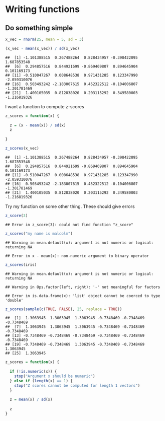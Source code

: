 Writing functions
================

## Do something simple

``` r
x_vec = rnorm(25, mean = 5, sd = 3)

(x_vec - mean(x_vec)) / sd(x_vec)
```

    ##  [1] -1.101388515  0.267488264  0.828434957 -0.398422095  1.687853548
    ##  [6]  0.294857516  0.844921699 -0.869469807  0.894645904  0.101169173
    ## [11] -0.510047267  0.008648538  0.971431285  0.123347990 -2.059310076
    ## [16]  0.503493242 -2.183007615  0.452322512 -0.104006807 -1.301781469
    ## [21]  1.400105035  0.812838020  0.203115292  0.349580003 -1.216819326

I want a function to compute z-scores

``` r
z_scores = function(x) {
  
  z = (x - mean(x)) / sd(x)
  z
  
}

z_scores(x_vec)
```

    ##  [1] -1.101388515  0.267488264  0.828434957 -0.398422095  1.687853548
    ##  [6]  0.294857516  0.844921699 -0.869469807  0.894645904  0.101169173
    ## [11] -0.510047267  0.008648538  0.971431285  0.123347990 -2.059310076
    ## [16]  0.503493242 -2.183007615  0.452322512 -0.104006807 -1.301781469
    ## [21]  1.400105035  0.812838020  0.203115292  0.349580003 -1.216819326

Try my function on some other thing. These should give errors

``` r
z_score(3)
```

    ## Error in z_score(3): could not find function "z_score"

``` r
z_scores("my name is malcolm")
```

    ## Warning in mean.default(x): argument is not numeric or logical: returning NA

    ## Error in x - mean(x): non-numeric argument to binary operator

``` r
z_scores(iris)
```

    ## Warning in mean.default(x): argument is not numeric or logical: returning NA

    ## Warning in Ops.factor(left, right): '-' not meaningful for factors

    ## Error in is.data.frame(x): 'list' object cannot be coerced to type 'double'

``` r
z_scores(sample(c(TRUE, FALSE), 25, replace = TRUE))
```

    ##  [1]  1.3063945  1.3063945  1.3063945 -0.7348469 -0.7348469 -0.7348469
    ##  [7]  1.3063945  1.3063945  1.3063945 -0.7348469 -0.7348469 -0.7348469
    ## [13] -0.7348469 -0.7348469 -0.7348469 -0.7348469 -0.7348469 -0.7348469
    ## [19] -0.7348469 -0.7348469  1.3063945 -0.7348469 -0.7348469  1.3063945
    ## [25]  1.3063945

``` r
z_scores = function(x) {
  
  if (!is.numeric(x)) {
    stop("Argument x should be numeric")
  } else if (length(x) == 1) {
    stop("Z scores cannot be computed for length 1 vectors")
  }
  
  z = mean(x) / sd(x)
  
  z
}
```
